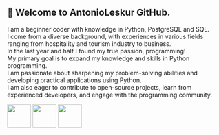 ## 👋 Welcome to AntonioLeskur GitHub.
I am a beginner coder with knowledge in Python, PostgreSQL and SQL.<br>
I come from a diverse background, with experiences in various fields ranging from hospitality and tourism industry to business.<br>
In the last year and half I found my true passion, programming!<br>
My primary goal is to expand my knowledge and skills in Python programming.<br> I am passionate about sharpening my problem-solving abilities and developing practical applications using Python.<br> I am also eager to contribute to open-source projects, learn from experienced developers, and engage with the programming community.<br>
  
  <img align="center" src="https://cdn.jsdelivr.net/gh/devicons/devicon/icons/python/python-original-wordmark.svg" 
       width="55" 
       height="55" /> 
            <img align="center" src="https://cdn.jsdelivr.net/gh/devicons/devicon/icons/sqlite/sqlite-original.svg"
       width="55" 
       height="55" />
  <img align="center" 
            src="https://cdn.jsdelivr.net/gh/devicons/devicon/icons/postgresql/postgresql-plain-wordmark.svg"
    width="55" 
       height="55"/>
          
          
 

          
